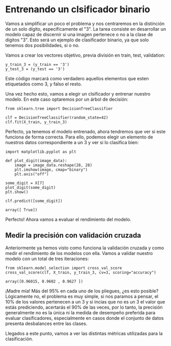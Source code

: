 # Entrenando un clsificador binario
Vamos a simplificar un poco el problema y nos centraremos en la distinción de un solo dígito, específicamente el "3". La tarea consiste en desarrollar un modelo capaz de discernir si una imagen pertenece o no a la clase de dígitos "3". Esto será un ejemplo de clasificador binario, ya que solo tenemos dos posibilidades, si o no.

Vamos a crear los vectores objetivo, previa división en train, test, validation:

```{code}
y_train_3 = (y_train == '3') 
y_test_3 = (y_test == '3')
```

Este código marcará como verdadero aquellos elementos que esten etiquetados como 3, y falso el resto.

Una vez hecho esto, vamos a elegir un clsificador y entrenar nuestro modelo. En este caso optaremos por un árbol de decisión:

```{code}
from sklearn.tree import DecisionTreeClassifier

clf = DecisionTreeClassifier(random_state=42)
clf.fit(X_train, y_train_3)
```

Perfecto, ya tenemos el modelo entrenado, ahora tendremos que ver si este funciona de forma correcta. Para ello, podemos elegir un elemento de nuestros datos correspondiente a un 3 y ver si lo clasifica bien:

```{code}
import matplotlib.pyplot as plt

def plot_digit(image_data):
    image = image_data.reshape(28, 28)
    plt.imshow(image, cmap="binary")
    plt.axis("off")

some_digit = X[7]
plot_digit(some_digit)
plt.show()

clf.predict([some_digit])
```

```raw
array([ True])
```


Perfecto! Ahora vamos a evaluar el rendimiento del modelo.

## Medir la precisión con validación cruzada
Anteriormente ya hemos visto como funciona la validación cruzada y como medir el rendimiento de los modelos con ella. Vamos a validar nuestro modelo con un total de tres iteraciones:

```{code}
from sklearn.model_selection import cross_val_score
cross_val_score(clf, X_train, y_train_3, cv=3, scoring="accuracy")
```

```raw
array([0.96015, 0.9602 , 0.9627 ])
```

¡Madre mía! Más del 95% en cada uno de los pliegues, ¿es esto posible? Lógicamente no, el problema es muy simple, si nos paramos a pensar, el 10% de los valores pertenecen a un 3 y si incias que no es un 3 el valor que estás prediciendo, acertarás el 90% de las veces, por lo tanto, la precisión generalmente no es la única ni la medida de desempeño preferida para evaluar clasificadores, especialmente en casos donde el conjunto de datos presenta desbalances entre las clases.

Llegados a este punto, vamos a ver las distintas métricas utilizadas para la clasificación.